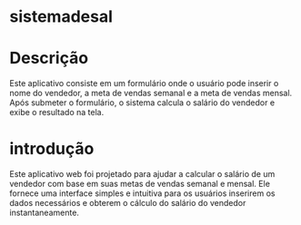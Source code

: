 # sistemadesal


# Descrição
Este aplicativo consiste em um formulário onde o usuário pode inserir o nome do vendedor, a meta de vendas semanal e a meta de vendas mensal. Após submeter o formulário, o sistema calcula o salário do vendedor e exibe o resultado na tela.

# introdução
Este aplicativo web foi projetado para ajudar a calcular o salário de um vendedor com base em suas metas de vendas semanal e mensal. Ele fornece uma interface simples e intuitiva para os usuários inserirem os dados necessários e obterem o cálculo do salário do vendedor instantaneamente.


